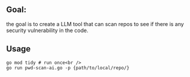 ## Goal:
the goal is to create a LLM tool that can scan repos to see if there is any security vulnerability in the code.
## Usage
```console
go mod tidy # run once<br />
go run pwd-scan-ai.go -p {path/to/local/repo/}
```
